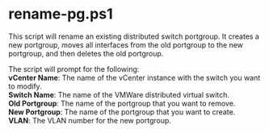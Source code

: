 rename-pg.ps1
==========
This script will rename an existing distributed switch portgroup. It creates a new portgroup, moves all interfaces from the old portgroup to the new portgroup, and then deletes the old portgroup.

The script will prompt for the following:  
**vCenter Name**: The name of the vCenter instance with the switch you want to modify.  
**Switch Name**: The name of the VMWare distributed virtual switch.  
**Old Portgroup**: The name of the portgroup that you want to remove.  
**New Portgroup**: The name of the portgroup that you want to create.  
**VLAN**: The VLAN number for the new portgroup.  